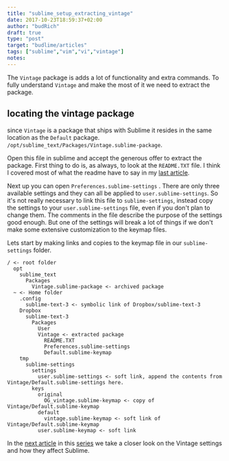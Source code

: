 ```yaml
---
title: "sublime_setup_extracting_vintage"
date: 2017-10-23T18:59:37+02:00
author: "budRich"
draft: true
type: "post"
target: "budlime/articles"
tags: ["sublime","vim","vi","vintage"]
notes:
---
```

The `Vintage` package is adds a lot of functionality and extra commands. To fully understand `Vintage` and make the most of it we need to extract the package.

locating the vintage package
----------------------------
since `Vintage` is a package that ships with Sublime it resides in the same location as the `Default` package. `/opt/sublime_text/Packages/Vintage.sublime-package`.  

Open this file in sublime and accept the generous offer to extract the package. First thing to do is, as always, to look at the `README.TXT` file. I think I covered most of what the readme have to say in my [last article](link). 

Next up you can open `Preferences.sublime-settings` . There are only three available settings and they can all be applied to `user.sublime-settings`. So it's not really necessary to link this file to `sublime-settings`, instead copy the settings to your `user.sublime-settings` file, even if you don't plan to change them. The comments in the file describe the purpose of the settings good enough. But one of the settings will break a lot of things if we don't make some extensive customization to the keymap files.

Lets start by making links and copies to the keymap file in our `sublime-settings` folder.

``` shell
/ <- root folder
  opt
    sublime_text
      Packages
        Vintage.sublime-package <- archived package
  ~ <- Home folder
    .config
      sublime-text-3 <- symbolic link of Dropbox/sublime-text-3
    Dropbox
      sublime-text-3
        Packages
          User
          Vintage <- extracted package
            README.TXT
            Preferences.sublime-settings
            Default.sublime-keymap
    tmp
      sublime-settings
        settings
          user.sublime-settings <- soft link, append the contents from Vintage/Default.sublime-settings here.
        keys
          original
            OG_vintage.sublime-keymap <- copy of Vintage/Default.sublime-keymap
          default
            vintage.sublime-keymap <- soft link of Vintage/Default.sublime-keymap
          user.sublime-keymap <- soft link
```

In the [next article](link) in this [series](link) we take a closer look on the Vintage settings and how they affect Sublime.
